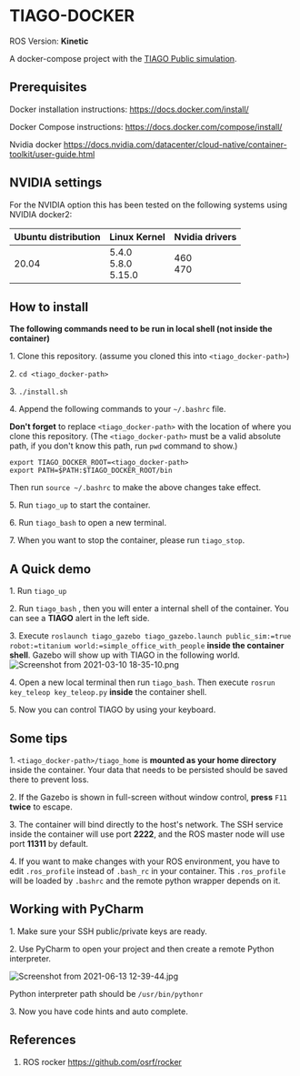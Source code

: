 # TIAGO-DOCKER

ROS Version: **Kinetic**

A docker-compose project with the [TIAGO Public simulation](https://wiki.ros.org/Robots/TIAGo/Tutorials/Installation/InstallUbuntuAndROS).

## Prerequisites

Docker installation instructions: https://docs.docker.com/install/

Docker Compose instructions: https://docs.docker.com/compose/install/

Nvidia docker https://docs.nvidia.com/datacenter/cloud-native/container-toolkit/user-guide.html

## NVIDIA settings

For the NVIDIA option this has been tested on the following systems using NVIDIA docker2:

| Ubuntu distribution | Linux Kernel                 | Nvidia drivers |
| ------------------- | ---------------------------- | -------------- |
| 20.04               | 5.4.0<br />5.8.0<br />5.15.0 | 460<br />470   |

## How to install

**The following commands need to be run in local shell (not inside the container)**

1\. Clone this repository. (assume you cloned this into `<tiago_docker-path>`)

2\. `cd <tiago_docker-path>`

3\. `./install.sh`

4\. Append the following commands to your `~/.bashrc` file.

**Don't forget** to replace `<tiago_docker-path>` with the location of where you clone this repository. (The `<tiago_docker-path>` must be a valid absolute path, if you don't know this path, run `pwd` command to show.)

```
export TIAGO_DOCKER_ROOT=<tiago_docker-path>
export PATH=$PATH:$TIAGO_DOCKER_ROOT/bin
```
Then run `source ~/.bashrc` to make the above changes take effect.

5\. Run `tiago_up` to start the container.

6\. Run `tiago_bash` to open a new terminal.

7\. When you want to stop the container, please run `tiago_stop`.

## A Quick demo

1\. Run `tiago_up`

2\. Run `tiago_bash` , then you will enter a internal shell of the container. You can see a **TIAGO** alert in the left side.

3\. Execute `roslaunch tiago_gazebo tiago_gazebo.launch public_sim:=true robot:=titanium world:=simple_office_with_people`  **inside the container shell**. Gazebo will show up with TIAGO in the following world.
![Screenshot from 2021-03-10 18-35-10.png](https://i.loli.net/2021/03/11/zlb8stkyVwmdMNW.png)



4\. Open a new local terminal then run `tiago_bash`. Then execute `rosrun key_teleop key_teleop.py` **inside** the container shell.

5\. Now you can control TIAGO by using your keyboard.

## Some tips
1\. `<tiago_docker-path>/tiago_home` is **mounted as your home directory** inside the container. Your data that needs to be persisted should be saved there to prevent loss.

2\. If the Gazebo is shown in full-screen without window control, **press** `F11` **twice** to escape.


3\. The container will bind directly to the host's network. The SSH service inside the container will use port **2222**, and the ROS master node will use port **11311** by default. 

4\. If you want to make changes with your ROS environment, you have to edit `.ros_profile` instead of `.bash_rc` in your container. This `.ros_profile` will be loaded by `.bashrc` and the remote python wrapper depends on it.

## Working with PyCharm

1\. Make sure your SSH public/private keys are ready.

2\. Use PyCharm to open your project and then create a remote Python interpreter. 

![Screenshot from 2021-06-13 12-39-44.jpg](https://i.loli.net/2021/06/13/IDM5Rf1CYGyh2iX.jpg)

Python interpreter path should be `/usr/bin/pythonr`

3\. Now you have code hints and auto complete.

## References

1. ROS rocker https://github.com/osrf/rocker
